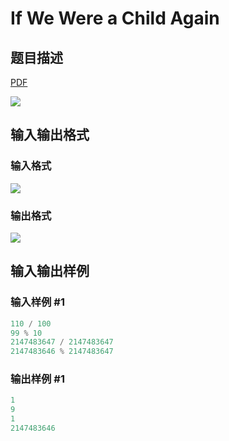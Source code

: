 # If We Were a Child Again

## 题目描述

[problemUrl]: https://uva.onlinejudge.org/index.php?option=com_onlinejudge&Itemid=8&category=16&page=show_problem&problem=1435

[PDF](https://uva.onlinejudge.org/external/104/p10494.pdf)

![](https://cdn.luogu.com.cn/upload/vjudge_pic/UVA10494/23196efb2a45193d989ea97372f1062e303eaf62.png)

## 输入输出格式

### 输入格式

![](https://cdn.luogu.com.cn/upload/vjudge_pic/UVA10494/3d2d1c19864f7caf7938995851952865c4106823.png)

### 输出格式

![](https://cdn.luogu.com.cn/upload/vjudge_pic/UVA10494/c728299103ca6f70984ef406d6f5685c502cb637.png)

## 输入输出样例

### 输入样例 #1

```cpp
110 / 100
99 % 10
2147483647 / 2147483647
2147483646 % 2147483647
```


### 输出样例 #1

```cpp
1
9
1
2147483646
```


